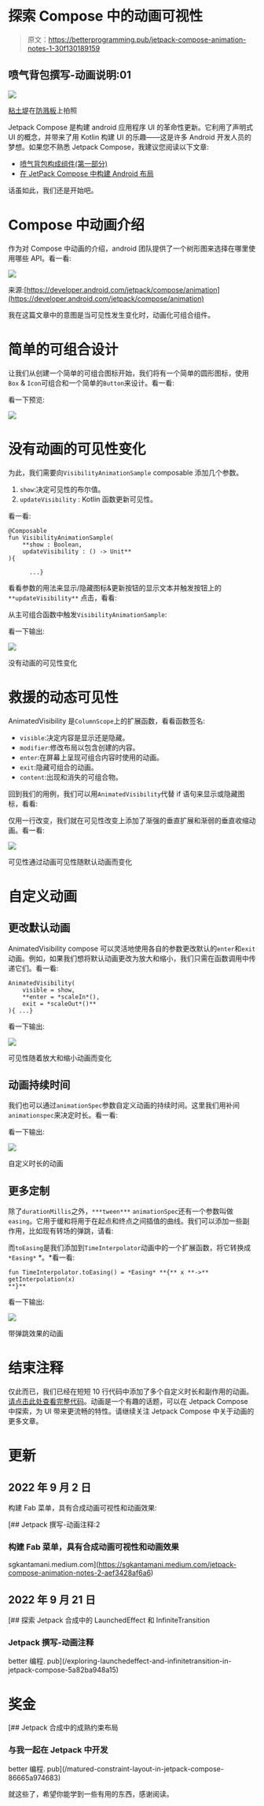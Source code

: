 # 探索 Compose 中的动画可视性

> 原文：<https://betterprogramming.pub/jetpack-compose-animation-notes-1-30f130189159>

## 喷气背包撰写-动画说明:01

![](img/88e0790bb9ffb4c861b6c5e7cea4f74c.png)

[粘土堤](https://unsplash.com/@claybanks?utm_source=medium&utm_medium=referral)在[防溅板](https://unsplash.com?utm_source=medium&utm_medium=referral)上拍照

Jetpack Compose 是构建 android 应用程序 UI 的革命性更新。它利用了声明式 UI 的概念，并带来了用 Kotlin 构建 UI 的乐趣——这是许多 Android 开发人员的梦想。如果您不熟悉 Jetpack Compose，我建议您阅读以下文章:

*   [喷气背包构成组件(第一部分)](/jetpack-compose-components-part-1-a80717dbfb59)
*   [在 JetPack Compose 中构建 Android 布局](/build-android-layouts-in-jetpack-compose-bda2e0837f5e)

话虽如此，我们还是开始吧。

# Compose 中动画介绍

作为对 Compose 中动画的介绍，android 团队提供了一个树形图来选择在哪里使用哪些 API。看一看:

![](img/16ad9aa72e4e0083c9b5d7fb5b851a2a.png)

来源:[https://developer.android.com/jetpack/compose/animation](https://developer.android.com/jetpack/compose/animation)

我在这篇文章中的意图是当可见性发生变化时，动画化可组合组件。

# 简单的可组合设计

让我们从创建一个简单的可组合图标开始，我们将有一个简单的圆形图标，使用`Box` & `Icon`可组合和一个简单的`Button`来设计。看一看:

看一下预览:

![](img/6ad36368801be51b2d7474733426bdc6.png)

# 没有动画的可见性变化

为此，我们需要向`VisibilityAnimationSample` composable 添加几个参数。

1.  `show`:决定可见性的布尔值。
2.  `updateVisibility` : Kotlin 函数更新可见性。

看一看:

```
@Composable
fun VisibilityAnimationSample(
    **show : Boolean,
    updateVisibility : () -> Unit**
){

      ...}
```

看看参数的用法来显示/隐藏图标&更新按钮的显示文本并触发按钮上的`**updateVisibility**` 点击，看看:

从主可组合函数中触发`VisibilityAnimationSample`:

看一下输出:

![](img/9da29b36d78d7d6defb6be1145045ea1.png)

没有动画的可见性变化

# 救援的动态可见性

AnimatedVisibility 是`ColumnScope`上的扩展函数，看看函数签名:

*   `visible`:决定内容是显示还是隐藏。
*   `modifier`:修改布局以包含创建的内容。
*   `enter`:在屏幕上呈现可组合内容时使用的动画。
*   `exit`:隐藏可组合的动画。
*   `content`:出现和消失的可组合物。

回到我们的用例，我们可以用`AnimatedVisibility`代替 if 语句来显示或隐藏图标，看看:

仅用一行改变，我们就在可见性改变上添加了渐强的垂直扩展和渐弱的垂直收缩动画。看一看:

![](img/f4adf1eb382daea0bb67132001ffd66f.png)

可见性通过动画可见性随默认动画而变化

# 自定义动画

## 更改默认动画

AnimatedVisibility compose 可以灵活地使用各自的参数更改默认的`enter`和`exit`动画。例如，如果我们想将默认动画更改为放大和缩小，我们只需在函数调用中传递它们。看一看:

```
AnimatedVisibility(
    visible = show,
    **enter = *scaleIn*(),
    exit = *scaleOut*()**
){ ...}
```

看一下输出:

![](img/cf197dc7c2913500047172c8140b1137.png)

可见性随着放大和缩小动画而变化

## 动画持续时间

我们也可以通过`animationSpec`参数自定义动画的持续时间。这里我们用补间`animationspec`来决定时长。看一看:

看一下输出:

![](img/d3e135c2bce273d8caf59c4247515f1f.png)

自定义时长的动画

## 更多定制

除了`durationMillis`之外，`***tween***` `animationSpec`还有一个参数叫做`easing`。它用于缓和将用于在起点和终点之间插值的曲线。我们可以添加一些副作用，比如现有转场的弹跳，请看:

而`toEasing`是我们添加到`TimeInterpolator`动画中的一个扩展函数，将它转换成`*Easing*` *。*看一看:

```
fun TimeInterpolator.toEasing() = *Easing* **{** x **->** getInterpolation(x) 
**}**
```

看一下输出:

![](img/9904698975e09e3f43422b9f2d8c1e9a.png)

带弹跳效果的动画

# 结束注释

仅此而已，我们已经在短短 10 行代码中添加了多个自定义时长和副作用的动画。[请点击此处查看完整代码](https://gist.github.com/SG-K/0e9dddb8d0e8a9afd0c794ed5dd124de)。动画是一个有趣的话题，可以在 Jetpack Compose 中探索，为 UI 带来更流畅的特性。请继续关注 Jetpack Compose 中关于动画的更多文章。

# 更新

## 2022 年 9 月 2 日

构建 Fab 菜单，具有合成动画可视性和动画效果:

[](https://sgkantamani.medium.com/jetpack-compose-animation-notes-2-aef3428af6a6) [## Jetpack 撰写-动画注释:2

### 构建 Fab 菜单，具有合成动画可视性和动画效果

sgkantamani.medium.com](https://sgkantamani.medium.com/jetpack-compose-animation-notes-2-aef3428af6a6) 

## 2022 年 9 月 21 日

[](/exploring-launchedeffect-and-infinitetransition-in-jetpack-compose-5a82ba948a15) [## 探索 Jetpack 合成中的 LaunchedEffect 和 InfiniteTransition

### Jetpack 撰写-动画注释

better 编程. pub](/exploring-launchedeffect-and-infinitetransition-in-jetpack-compose-5a82ba948a15) 

# 奖金

[](/matured-constraint-layout-in-jetpack-compose-86665a974683) [## Jetpack 合成中的成熟约束布局

### 与我一起在 Jetpack 中开发

better 编程. pub](/matured-constraint-layout-in-jetpack-compose-86665a974683) 

就这些了，希望你能学到一些有用的东西，感谢阅读。